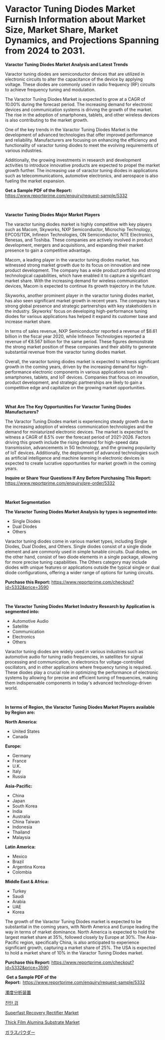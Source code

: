 <p><h1>Varactor Tuning Diodes Market Furnish Information about Market Size, Market Share, Market Dynamics, and Projections Spanning from 2024 to 2031.</h1></p><p><strong>Varactor Tuning Diodes Market Analysis and Latest Trends</strong></p>
<p><p>Varactor tuning diodes are semiconductor devices that are utilized in electronic circuits to alter the capacitance of the device by applying voltage. These diodes are commonly used in radio frequency (RF) circuits to achieve frequency tuning and modulation.</p><p>The Varactor Tuning Diodes Market is expected to grow at a CAGR of 10.00% during the forecast period. The increasing demand for electronic devices and communication systems is driving the growth of the market. The rise in the adoption of smartphones, tablets, and other wireless devices is also contributing to the market growth.</p><p>One of the key trends in the Varactor Tuning Diodes Market is the development of advanced technologies that offer improved performance and reliability. Manufacturers are focusing on enhancing the efficiency and functionality of varactor tuning diodes to meet the evolving requirements of various industries.</p><p>Additionally, the growing investments in research and development activities to introduce innovative products are expected to propel the market growth further. The increasing use of varactor tuning diodes in applications such as telecommunications, automotive electronics, and aerospace is also fueling the market expansion.</p></p>
<p><strong>Get a Sample PDF of the Report:&nbsp;</strong> <a href="https://www.reportprime.com/enquiry/request-sample/5332">https://www.reportprime.com/enquiry/request-sample/5332</a></p>
<p>&nbsp;</p>
<p><strong>Varactor Tuning Diodes Major Market Players</strong></p>
<p><p>The varactor tuning diodes market is highly competitive with key players such as Macom, Skyworks, NXP Semiconductor, Microchip Technology, EPCOS/TDK, Infineon Technologies, ON Semiconductor, NTE Electronics, Renesas, and Toshiba. These companies are actively involved in product development, mergers and acquisitions, and expanding their market presence to gain a competitive advantage.</p><p>Macom, a leading player in the varactor tuning diodes market, has witnessed strong market growth due to its focus on innovation and new product development. The company has a wide product portfolio and strong technological capabilities, which have enabled it to capture a significant market share. With the increasing demand for wireless communication devices, Macom is expected to continue its growth trajectory in the future.</p><p>Skyworks, another prominent player in the varactor tuning diodes market, has also seen significant market growth in recent years. The company has a strong global presence and strategic partnerships with key stakeholders in the industry. Skyworks' focus on developing high-performance tuning diodes for various applications has helped it expand its customer base and increase market share.</p><p>In terms of sales revenue, NXP Semiconductor reported a revenue of $8.61 billion in the fiscal year 2020, while Infineon Technologies reported a revenue of €8.567 billion for the same period. These figures demonstrate the strong market position of these companies and their ability to generate substantial revenue from the varactor tuning diodes market.</p><p>Overall, the varactor tuning diodes market is expected to witness significant growth in the coming years, driven by the increasing demand for high-performance electronic components in various applications such as smartphones, tablets, and IoT devices. Companies that focus on innovation, product development, and strategic partnerships are likely to gain a competitive edge and capitalize on the growing market opportunities.</p></p>
<p>&nbsp;</p>
<p><strong>What Are The Key Opportunities For Varactor Tuning Diodes Manufacturers?</strong></p>
<p><p>The Varactor Tuning Diodes market is experiencing steady growth due to the increasing adoption of wireless communication technologies and the demand for miniaturized electronic devices. The market is expected to witness a CAGR of 8.5% over the forecast period of 2021-2026. Factors driving this growth include the rising demand for high-speed data transmission, advancements in 5G technology, and the growing popularity of IoT devices. Additionally, the deployment of advanced technologies such as artificial intelligence and machine learning in electronic devices is expected to create lucrative opportunities for market growth in the coming years.</p></p>
<p><strong>Inquire or Share Your Questions If Any Before Purchasing This Report:</strong> <a href="https://www.reportprime.com/enquiry/pre-order/5332">https://www.reportprime.com/enquiry/pre-order/5332</a></p>
<p>&nbsp;</p>
<p><strong>Market Segmentation</strong></p>
<p><strong>The Varactor Tuning Diodes Market Analysis by types is segmented into:</strong></p>
<p><ul><li>Single Diodes</li><li>Dual Diodes</li><li>Others</li></ul></p>
<p><p>Varactor tuning diodes come in various market types, including Single Diodes, Dual Diodes, and Others. Single diodes consist of a single diode element and are commonly used in simple tunable circuits. Dual diodes, on the other hand, consist of two diode elements in a single package, allowing for more precise tuning capabilities. The Others category may include diodes with unique features or applications outside the typical single or dual diode configurations, offering a wider range of options for tuning circuits.</p></p>
<p><strong>Purchase this Report:&nbsp;</strong><a href="https://www.reportprime.com/checkout?id=5332&price=3590">https://www.reportprime.com/checkout?id=5332&price=3590</a></p>
<p>&nbsp;</p>
<p><strong>The Varactor Tuning Diodes Market Industry Research by Application is segmented into:</strong></p>
<p><ul><li>Automotive Audio</li><li>Satellite</li><li>Communication</li><li>Electronics</li><li>Others</li></ul></p>
<p><p>Varactor tuning diodes are widely used in various industries such as automotive audio for tuning radio frequencies, in satellites for signal processing and communication, in electronics for voltage-controlled oscillators, and in other applications where frequency tuning is required. These diodes play a crucial role in optimizing the performance of electronic systems by allowing for precise and efficient tuning of frequencies, making them indispensable components in today's advanced technology-driven world.</p></p>
<p>&nbsp;</p>
<p><strong>In terms of Region, the Varactor Tuning Diodes Market Players available by Region are:</strong></p>
<p>
    <p> <strong> North America: </strong>
        <ul>
            <li>United States</li>
            <li>Canada</li>
        </ul>
        </p> 
    <p> <strong> Europe: </strong>
        <ul>
            <li>Germany</li>
            <li>France</li>
            <li>U.K.</li>
            <li>Italy</li>
            <li>Russia</li>
        </ul>
        </p> 
    <p> <strong> Asia-Pacific: </strong>
        <ul>
            <li>China</li>
            <li>Japan</li>
            <li>South Korea</li>
            <li>India</li>
            <li>Australia</li>
            <li>China Taiwan</li>
            <li>Indonesia</li>
            <li>Thailand</li>
            <li>Malaysia</li>
        </ul>
        </p> 
    <p> <strong> Latin America: </strong>
        <ul>
            <li>Mexico</li>
            <li>Brazil</li>
            <li>Argentina Korea</li>
            <li>Colombia</li>
        </ul>
        </p> 
    <p> <strong> Middle East & Africa: </strong>
        <ul>
            <li>Turkey</li>
            <li>Saudi</li>
            <li>Arabia</li>
            <li>UAE</li>
            <li>Korea</li>
        </ul>
    </p>
    </p>
<p><p>The growth of the Varactor Tuning Diodes market is expected to be substantial in the coming years, with North America and Europe leading the way in terms of market dominance. North America is expected to hold the largest market share at 35%, followed closely by Europe at 30%. The Asia-Pacific region, specifically China, is also anticipated to experience significant growth, capturing a market share of 25%. The USA is expected to hold a market share of 10% in the Varactor Tuning Diodes market.</p></p>
<p><strong>Purchase this Report: </strong><a href="https://www.reportprime.com/checkout?id=5332&price=3590">https://www.reportprime.com/checkout?id=5332&price=3590</a></p>
<p>&nbsp;<strong>Get a Sample PDF of the Report:&nbsp;&nbsp;</strong><a href="https://www.reportprime.com/enquiry/request-sample/5332">https://www.reportprime.com/enquiry/request-sample/5332</a></p>
<p><strong></strong></p>
<p><p><a href="https://medium.com/@hugofirst21/%E6%BF%81%E5%BA%A6%E5%88%86%E6%9E%90%E5%99%A8%E5%B8%82%E5%A0%B4%E8%A6%8F%E6%A8%A1-cagr-%E3%83%88%E3%83%AC%E3%83%B3%E3%83%892024%E5%B9%B4-2030%E5%B9%B4-71a8adf2bc44">濁度分析装置</a></p><p><a href="https://medium.com/@heatherelasquez5675/%EC%9E%94%ED%83%84%EA%B2%80-%EC%8B%9C%EC%9E%A5-%EC%A0%84%EB%A7%9D-%EC%8B%9C%EC%9E%A5-%EB%8F%99%ED%96%A5-%EC%84%B1%EC%9E%A5-2024%EB%85%84%EB%B6%80%ED%84%B0-2031%EB%85%84%EA%B9%8C%EC%A7%80%EC%9D%98-%EC%98%88%EC%B8%A1-d9dff1d8103c">잔탄 검</a></p><p><a href="https://github.com/kosella/Market-Research-Report-List-2/blob/main/superfast-recovery-rectifier-market.md">Superfast Recovery Rectifier Market</a></p><p><a href="https://github.com/nathandecarvalho/Market-Research-Report-List-2/blob/main/thick-film-alumina-substrate-market.md">Thick Film Alumina Substrate Market</a></p><p><a href="https://medium.com/@kelscdowell78456/%E3%82%AC%E3%83%A9%E3%82%B9%E7%B2%89%E6%9C%AB%E5%B8%82%E5%A0%B4%E3%81%AE%E8%A6%8F%E6%A8%A1%E3%81%A8%E5%B8%82%E5%A0%B4%E5%8B%95%E5%90%91-%E7%94%A3%E6%A5%AD%E5%85%A8%E4%BD%93%E3%81%AE%E5%AE%8C%E5%85%A8%E3%81%AA%E6%A6%82%E8%A6%81-2024%E5%B9%B4%E3%81%8B%E3%82%892031%E5%B9%B4%E3%81%BE%E3%81%A7-07748d0cf8e8">ガラスパウダー</a></p></p>